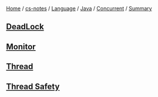 [Home](https://mengxianbin.github.io) /
[cs-notes](https://mengxianbin.github.io/cs-notes/site) /
[Language](https://mengxianbin.github.io/cs-notes/site/Language) /
[Java](https://mengxianbin.github.io/cs-notes/site/Language/Java) /
[Concurrent](https://mengxianbin.github.io/cs-notes/site/Language/Java/Concurrent) /
[Summary](https://mengxianbin.github.io/cs-notes/site/Language/Java/Concurrent/Summary)

## [DeadLock](https://mengxianbin.github.io/cs-notes/site/Language/Java/Concurrent/Summary/DeadLock)

## [Monitor](https://mengxianbin.github.io/cs-notes/site/Language/Java/Concurrent/Summary/Monitor)

## [Thread](https://mengxianbin.github.io/cs-notes/site/Language/Java/Concurrent/Summary/Thread/)

## [Thread Safety](https://mengxianbin.github.io/cs-notes/site/Language/Java/Concurrent/Summary/Thread%20Safety)
